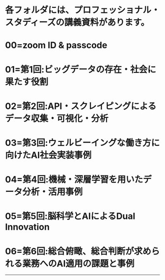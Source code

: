 # 各フォルダには、プロフェッショナル・スタディーズの講義資料があります。
# 00=zoom ID & passcode
# 01=第1回:ビッグデータの存在・社会に果たす役割
# 02=第2回:API・スクレイピングによるデータ収集・可視化・分析
# 03=第3回:ウェルビーイングな働き方に向けたAI社会実装事例
# 04=第4回:機械・深層学習を用いたデータ分析・活用事例
# 05=第5回:脳科学とAIによるDual Innovation
# 06=第6回:総合俯瞰、総合判断が求められる業務へのAI適用の課題と事例
---
